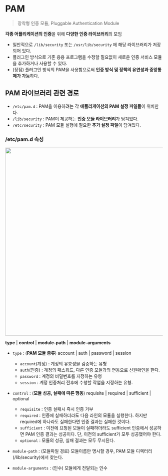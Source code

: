 # PAM

> 장착형 인증 모듈, Pluggable Authentication Module

**각종 어플리케이션의 인증**을 위해 **다양한 인증 라이브러리**의 모임

- 일반적으로 `/lib/security` 또는 `/usr/lib/security` 에 해당 라이브러리가 저장되어 있다.
- 플러그인 방식으로 기존 응용 프로그램을 수정할 필요없이 새로운 인증 서비스 모듈을 추가하거나 사용할 수 있다.
- (장점) 플러그인 방식의 PAM을 사용함으로써 **인증 방식 및 정책의 유연성과 중앙통제가 가능**하다.

## PAM 라이브러리 관련 경로

- `/etc/pam.d` : PAM을 이용하려는 각  **애플리케이션의 PAM 설정 파일들**이 위치한다.
- `/lib/security` : PAM이 제공하는 **인증 모듈 라이브러리**가 담겨있다.
- `/etc/security` : PAM 모듈 실행에 필요한 **추가 설정 파일**이 담겨있다.

### /etc/pam.d 속성

<p>
  <img src="https://github.com/triflingness/CSnCT-Study/blob/4bbfe5ca21587d1fa3d59e386f291f06a5173280/Linux/imgs/pamd.png" width="600">
</p>

**type** | **control** | **module-path** | **module-arguments**

- `type` : (**PAM 모듈 종류**) account | auth | password | session
    - `account`(계정) : 계정의 유효성을 검증하는 유형
    - `auth`(인증) : 계정의 패스워드, 다른 인증 모듈과의 연동으로 신원확인을 한다.
    - `password` : 계정의 비밀번호를 지정하는 유형
    - `session` : 계정 인증처리 전후에 수행할 작업을 지정하는 유형.

- `control` : (**모듈 성공, 실패에 따른 행동**) requisite | required | sufficient | optional
    - `requisite` : 인증 실패시 즉시 인증 거부
    - `required` : 인증에 실패하더라도 다음 라인의 모듈을 실행한다. 하지만 required에 하나라도 실패한다면 인증 결과는 실패한 것이다.
    - `sufficient` : 이전에 요청된 모듈이 실패하더라도 sufficient 인증에서 성공하면 PAM 인증 결과는 성공이다. 단, 이전의 sufficient가 모두 성공했어야 한다.
    - `optional` : 모듈의 성공, 실패 결과는 모두 무시된다.

- `module-path` : (모듈파일 경로) 모듈이름만 명시할 경우, PAM 모듈 디렉터리(/lib/security)에서 찾는다.

- `module-arguments` : (인수) 모듈에게 전달되는 인수
